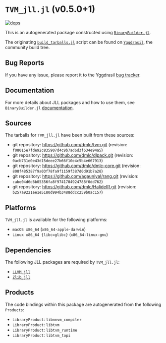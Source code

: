 # `TVM_jll.jl` (v0.5.0+1)

[![deps](https://juliahub.com/docs/TVM_jll/deps.svg)](https://juliahub.com/ui/Packages/TVM_jll/SkJb8?page=2)

This is an autogenerated package constructed using [`BinaryBuilder.jl`](https://github.com/JuliaPackaging/BinaryBuilder.jl).

The originating [`build_tarballs.jl`](https://github.com/JuliaPackaging/Yggdrasil/blob/66854008dbdbb2f7e851c23e9e2252477dcb9474/T/TVM/build_tarballs.jl) script can be found on [`Yggdrasil`](https://github.com/JuliaPackaging/Yggdrasil/), the community build tree.

## Bug Reports

If you have any issue, please report it to the Yggdrasil [bug tracker](https://github.com/JuliaPackaging/Yggdrasil/issues).

## Documentation

For more details about JLL packages and how to use them, see `BinaryBuilder.jl` [documentation](https://docs.binarybuilder.org/stable/jll/).

## Sources

The tarballs for `TVM_jll.jl` have been built from these sources:

* git repository: https://github.com/dmlc/tvm.git (revision: `f08015e7fde92c835907d4c9b7ad6d3f634e94a5`)
* git repository: https://github.com/dmlc/dlpack.git (revision: `0acb731e0e43d15deee27b66f10e4c5b4e667913`)
* git repository: https://github.com/dmlc/dmlc-core.git (revision: `808f485387f9a03f78fa9f1159f387d0d91b7a28`)
* git repository: https://github.com/agauniyal/rang.git (revision: `cabe04d6d6b05356fa8f9741704924788f0dd762`)
* git repository: https://github.com/dmlc/HalideIR.git (revision: `b257a9221ee1e5180d994b3488ddcc259b0ac157`)

## Platforms

`TVM_jll.jl` is available for the following platforms:

* `macOS x86_64` (`x86_64-apple-darwin`)
* `Linux x86_64 {libc=glibc}` (`x86_64-linux-gnu`)

## Dependencies

The following JLL packages are required by `TVM_jll.jl`:

* [`LLVM_jll`](https://github.com/JuliaBinaryWrappers/LLVM_jll.jl)
* [`Zlib_jll`](https://github.com/JuliaBinaryWrappers/Zlib_jll.jl)

## Products

The code bindings within this package are autogenerated from the following `Products`:

* `LibraryProduct`: `libnnvm_compiler`
* `LibraryProduct`: `libtvm`
* `LibraryProduct`: `libtvm_runtime`
* `LibraryProduct`: `libtvm_topi`
